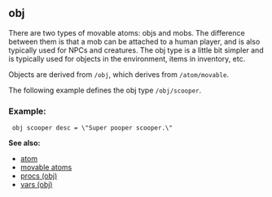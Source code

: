 ## obj


There are two types of movable atoms: objs and mobs. The
difference between them is that a mob can be attached to a human player,
and is also typically used for NPCs and creatures. The obj type is a
little bit simpler and is typically used for objects in the environment,
items in inventory, etc. 

Objects are derived from `/obj`, which
derives from `/atom/movable`. 

The following example defines the
obj type `/obj/scooper`.
### Example:

```
 obj scooper desc = \"Super pooper scooper.\" 
```


**See also:**
+   [atom](/ref/atom.md) 
+   [movable atoms](/ref/atom/movable.md) 
+   [procs (obj)](/ref/obj/proc.md) 
+   [vars (obj)](/ref/obj/var.md) 